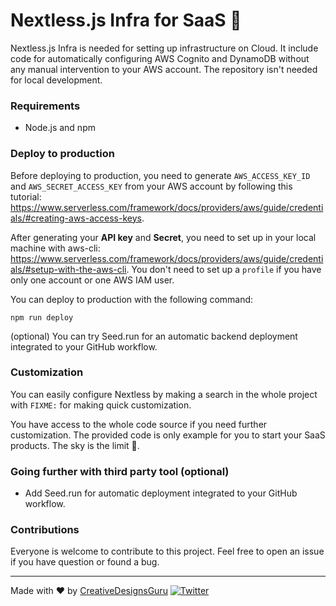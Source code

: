 # Nextless.js Infra for SaaS 🚀

Nextless.js Infra is needed for setting up infrastructure on Cloud. It include code for automatically configuring AWS Cognito and DynamoDB without any manual intervention to your AWS account. The repository isn't needed for local development.

### Requirements

- Node.js and npm

### Deploy to production

Before deploying to production, you need to generate `AWS_ACCESS_KEY_ID` and `AWS_SECRET_ACCESS_KEY` from your AWS account by following this tutorial: https://www.serverless.com/framework/docs/providers/aws/guide/credentials/#creating-aws-access-keys.

After generating your **API key** and **Secret**, you need to set up in your local machine with aws-cli: https://www.serverless.com/framework/docs/providers/aws/guide/credentials/#setup-with-the-aws-cli. You don't need to set up a `profile` if you have only one account or one AWS IAM user.

You can deploy to production with the following command:

```
npm run deploy
```

(optional) You can try Seed.run for an automatic backend deployment integrated to your GitHub workflow.

### Customization

You can easily configure Nextless by making a search in the whole project with `FIXME:` for making quick customization.

You have access to the whole code source if you need further customization. The provided code is only example for you to start your SaaS products. The sky is the limit 🚀.

### Going further with third party tool (optional)

- Add Seed.run for automatic deployment integrated to your GitHub workflow.

### Contributions

Everyone is welcome to contribute to this project. Feel free to open an issue if you have question or found a bug.

---

Made with ♥ by [CreativeDesignsGuru](https://creativedesignsguru.com) [![Twitter](https://img.shields.io/twitter/url/https/twitter.com/cloudposse.svg?style=social&label=Follow%20%40Ixartz)](https://twitter.com/ixartz)
